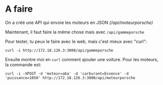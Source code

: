 # A faire

On a créé une API qui envoie les moteurs en JSON _(/api/moteurporsche)_

Maintenant, il faut faire la même chose mais avec `/api/gammeporsche`


Pour tester, tu peux le faire avec le web, mais c'est mieux avec "curl":

```shell
curl -i http://172.18.126.3:3000/api/gammeporsche
```

Ensuite montre moi en `curl` comment ajouter une voiture. Pour les moteurs, la commande est:

```shell
curl -i -XPOST -d 'moteur=aba' -d 'carburant=Essence' -d 'puissance=1050' http://172.18.126.3:3000/api/moteurporsche
```